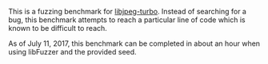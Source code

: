 This is a fuzzing benchmark for [libjpeg-turbo](https://github.com/libjpeg-turbo/libjpeg-turbo).
Instead of searching for a bug, this benchmark attempts to reach a particular line of code which is known to be difficult to reach.

As of July 11, 2017, this benchmark can be completed in about an hour when using libFuzzer and the provided seed. 

